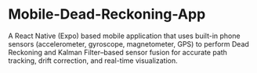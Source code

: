 # Mobile-Dead-Reckoning-App
A React Native (Expo) based mobile application that uses built-in phone sensors (accelerometer, gyroscope, magnetometer, GPS) to perform Dead Reckoning and Kalman Filter–based sensor fusion for accurate path tracking, drift correction, and real-time visualization.

